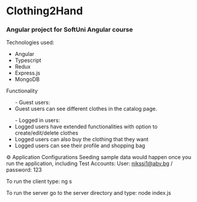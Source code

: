 <h1>Clothing2Hand </h1>
<h3>Angular project for SoftUni Angular course</h3>

<div>
	Technologies used:
	<ul>
	<li>Angular</li>
	<li>Typescript</li>
	<li>Redux</li>
	<li>Express.js</li>
	<li>MongoDB</li>
</ul>
</div>

<div> Functionality
	<ul> - Guest users: 
		<li>Guest users can see different clothes in the catalog page.</li>
	</ul>
	<ul>- Logged in users:
		<li>Logged users have extended functionalities with option to create/edit/delete clothes</li>
		<li>Logged users can also buy the clothing that they want</li>
		<li>Logged users can see their profile and shopping bag</li>
	</ul>
</div>

⚙️ Application Configurations
 Seeding sample data would happen once you run the application, including Test Accounts:
    User: nikssi1@abv.bg / password: 123
  <p>To run the client type: ng s</p>
  <p>To run the server go to the server directory and type: node index.js</p>
